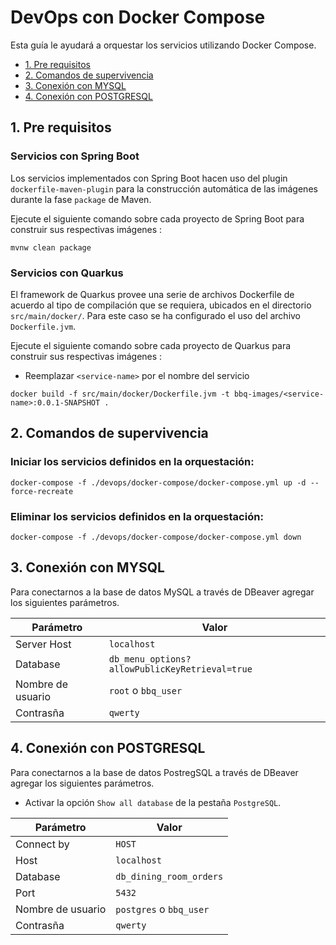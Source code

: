 # DevOps con Docker Compose
Esta guía le ayudará a orquestar los servicios utilizando Docker Compose.

- [1. Pre requisitos](#1-pre-requisitos)
- [2. Comandos de supervivencia](#2-comandos-de-supervivencia)
- [3. Conexión con MYSQL](#3-conexin-con-mysql)
- [4. Conexión con POSTGRESQL](#4-conexin-con-postgresql)

## 1. Pre requisitos
### Servicios con Spring Boot
Los servicios implementados con Spring Boot hacen uso del plugin `dockerfile-maven-plugin` para la construcción
automática de las imágenes durante la fase `package` de Maven.

Ejecute el siguiente comando sobre cada proyecto de Spring Boot para construir sus respectivas imágenes :
```shell script
mvnw clean package
```

### Servicios con Quarkus
El framework de Quarkus provee una serie de archivos Dockerfile de acuerdo al tipo de compilación que se requiera, 
ubicados en el directorio `src/main/docker/`. Para este caso se ha configurado el uso del archivo `Dockerfile.jvm`.

Ejecute el siguiente comando sobre cada proyecto de Quarkus para construir sus respectivas imágenes :
- Reemplazar `<service-name>` por el nombre del servicio
```shell script
docker build -f src/main/docker/Dockerfile.jvm -t bbq-images/<service-name>:0.0.1-SNAPSHOT .
```

## 2. Comandos de supervivencia

### Iniciar los servicios definidos en la orquestación:
```shell script
docker-compose -f ./devops/docker-compose/docker-compose.yml up -d --force-recreate
```

### Eliminar los servicios definidos en la orquestación:
```shell script
docker-compose -f ./devops/docker-compose/docker-compose.yml down
```

## 3. Conexión con MYSQL
Para conectarnos a la base de datos MySQL a través de DBeaver agregar los siguientes parámetros.

| Parámetro         | Valor                                          | 
|-------------------|------------------------------------------------|
| Server Host       | `localhost`                                    | 
| Database          | `db_menu_options?allowPublicKeyRetrieval=true` | 
| Nombre de usuario | `root` o  `bbq_user`                           | 
| Contrasña         | `qwerty`                                       |

## 4. Conexión con POSTGRESQL
Para conectarnos a la base de datos PostregSQL a través de DBeaver agregar los siguientes parámetros.
- Activar la opción `Show all database` de la pestaña `PostgreSQL`.

| Parámetro         | Valor                    | 
|-------------------|--------------------------|
| Connect by        | `HOST`                   | 
| Host              | `localhost`              | 
| Database          | `db_dining_room_orders`  | 
| Port              | `5432`                   |
| Nombre de usuario | `postgres` o  `bbq_user` | 
| Contrasña         | `qwerty`                 |

